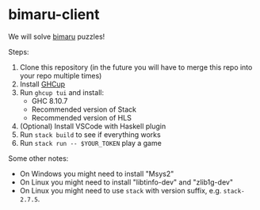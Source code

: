 # bimaru-client

We will solve [bimaru](https://en.wikipedia.org/wiki/Battleship_(puzzle)) puzzles!

Steps:
1. Clone this repository (in the future you will have to merge this repo into your repo multiple times)
2. Install [GHCup](https://www.haskell.org/ghcup/)
3. Run `ghcup tui` and install:
    - GHC 8.10.7
    - Recommended version of Stack
    - Recommended version of HLS
4. (Optional) Install VSCode with Haskell plugin
5. Run `stack build` to see if everything works
6. Run `stack run -- $YOUR_TOKEN` play a game

Some other notes:
- On Windows you might need to install "Msys2"
- On Linux you might need to install "libtinfo-dev" and "zlib1g-dev"
- On Linux you might need to use `stack` with version suffix, e.g. `stack-2.7.5`. 
